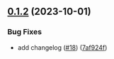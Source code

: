 ## [0.1.2](https://github.com/vanpho93/dryerjs/compare/v0.1.1...v0.1.2) (2023-10-01)


### Bug Fixes

* add changelog ([#18](https://github.com/vanpho93/dryerjs/issues/18)) ([7af924f](https://github.com/vanpho93/dryerjs/commit/7af924f582ab3bef63795b0950381b2b8ed2dbc0))
